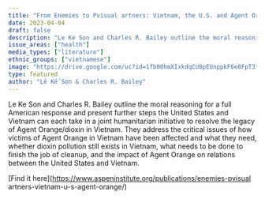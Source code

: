 ```yaml
---
title: "From Enemies to Pvisual artners: Vietnam, the U.S. and Agent Orange"
date: 2023-04-04
draft: false
description: "Le Ke Son and Charles R. Bailey outline the moral reasoning for a full American response and present further steps the United States and Vietnam can each take in a joint humanitarian initiative to resolve the legacy of Agent Orange/dioxin in Vietnam. They address the critical issues of how victims of Agent Orange in Vietnam have been affected and what they need, whether dioxin pollution still exists in Vietnam, what needs to be done to finish the job of cleanup, and the impact of Agent Orange on relations between the United States and Vietnam."
issue_areas: ["health"]
media_types: ["literature"]
ethnic_groups: ["vietnamese"]
image: "https://drive.google.com/uc?id=1fb00hmXIxkdqCU8pEUnppkF6e8FpT3tx"
type: featured
author: "Lê Kế Sơn & Charles R. Bailey"
---
```


Le Ke Son and Charles R. Bailey outline the moral reasoning for a full American response and present further steps the United States and Vietnam can each take in a joint humanitarian initiative to resolve the legacy of Agent Orange/dioxin in Vietnam. They address the critical issues of how victims of Agent Orange in Vietnam have been affected and what they need, whether dioxin pollution still exists in Vietnam, what needs to be done to finish the job of cleanup, and the impact of Agent Orange on relations between the United States and Vietnam.

[Find it here](https://www.aspeninstitute.org/publications/enemies-pvisual artners-vietnam-u-s-agent-orange/)
